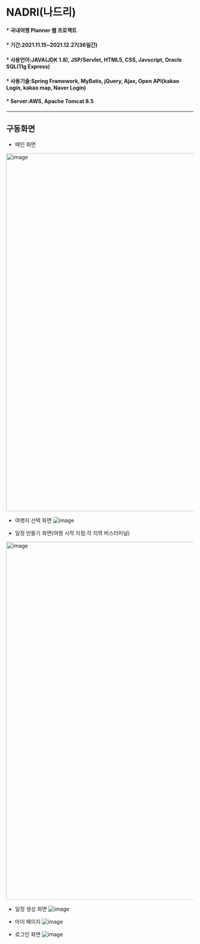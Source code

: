 NADRI(나드리)
=============
#### * 국내여행 Planner 웹 프로젝트
#### * 기간:2021.11.15~2021.12.27(36일간)
#### * 사용언어:JAVA(JDK 1.8), JSP/Servlet, HTML5, CSS, Javscript, Oracle SQL(11g Express)
#### * 사용기술:Spring Framework, MyBatis, jQuery, Ajax, Open API(kakao Login, kakao map, Naver Login)
#### * Server:AWS, Apache Tomcat 8.5

---------------------------------------

## 구동화면
* 메인 화면
<img width="960" alt="image" src="https://user-images.githubusercontent.com/67157818/147849239-ded2e822-bd02-4b7d-acdb-5bfcf099b47f.png">

* 여행지 선택 화면
![image](https://user-images.githubusercontent.com/67157818/147849310-b6f13782-7ef7-4506-8eb5-501c448d0a8b.png)

* 일정 만들기 화면(여행 시작 지점:각 지역 버스터미널)
<img width="960" alt="image" src="https://user-images.githubusercontent.com/67157818/147849363-dde3cf9c-ea33-4f57-bc32-c3ac8a0017ae.png">

* 일정 생성 화면
![image](https://user-images.githubusercontent.com/67157818/147849611-3cdc6164-ffda-45fe-b171-82acb51b6d90.png)

* 마이 페이지
![image](https://user-images.githubusercontent.com/67157818/147849478-7a32c42a-a0c0-4c7a-b318-3ea3c8d58954.png)

* 로그인 화면
![image](https://user-images.githubusercontent.com/67157818/147849499-5e7e6b28-bceb-4232-84a3-fec173acbd24.png)
